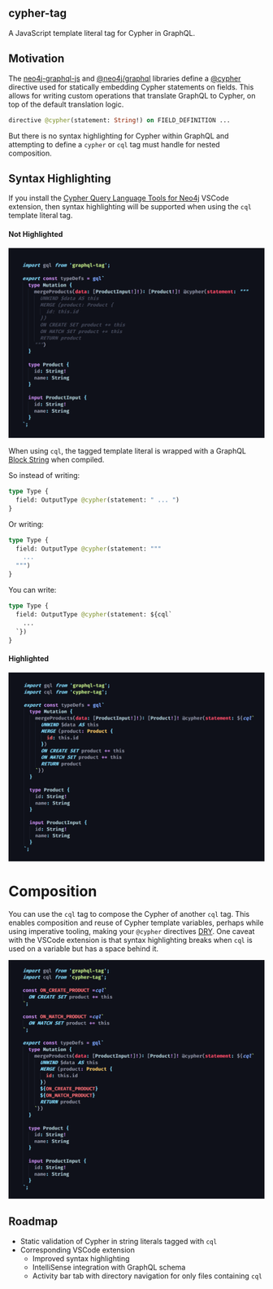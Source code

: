 ## cypher-tag

A JavaScript template literal tag for Cypher in GraphQL.
## Motivation
The [neo4j-graphql-js](https://www.npmjs.com/package/neo4j-graphql-js) and [@neo4j/graphql](https://www.npmjs.com/package/@neo4j/graphql) libraries define a [@cypher](https://grandstack.io/docs/graphql-custom-logic) directive used for statically embedding Cypher statements on fields. This allows for writing custom operations that translate GraphQL to Cypher, on top of the default translation logic.

```graphql
directive @cypher(statement: String!) on FIELD_DEFINITION ...
```

But there is no syntax highlighting for Cypher within GraphQL and attempting to define a `cypher` or `cql` tag must handle for nested composition. 
## Syntax Highlighting
If you install the [Cypher Query Language Tools for Neo4j](https://marketplace.visualstudio.com/items?itemName=AnthonyJGatlin.vscode-cypher-query-language-tools) VSCode extension, then syntax highlighting will be supported when using the `cql` template literal tag.

#### Not Highlighted

![Not Highlighted](https://github.com/michaeldgraham/cypher-tag/blob/main/no-highlight.png?raw=true)

When using `cql`, the tagged template literal is wrapped with a GraphQL [Block String](https://spec.graphql.org/June2018/#sec-String-Value) when compiled.

So instead of writing:

```graphql
type Type {
  field: OutputType @cypher(statement: " ... ")
}
```
Or writing: 
```graphql
type Type {
  field: OutputType @cypher(statement: """
    ...
  """)
}
```

You can write:
```graphql
type Type {
  field: OutputType @cypher(statement: ${cql`
    ... 
  `})
}
```

#### Highlighted

![Highlighted](https://github.com/michaeldgraham/cypher-tag/blob/main/highlighted.png?raw=true)
# Composition
You can use the `cql` tag to compose the Cypher of another `cql` tag. This enables composition and reuse of Cypher template variables, perhaps while using imperative tooling, making your `@cypher` directives [DRY](https://en.wikipedia.org/wiki/Don%27t_repeat_yourself). One caveat with the VSCode extension is that syntax highlighting breaks when `cql` is used on a variable but has a space behind it.

![Composition](https://github.com/michaeldgraham/cypher-tag/blob/main/composition.png?raw=true)

## Roadmap
  * Static validation of Cypher in string literals tagged with `cql`
  * Corresponding VSCode extension
    * Improved syntax highlighting
    * IntelliSense integration with GraphQL schema
    * Activity bar tab with directory navigation for only files containing `cql`
